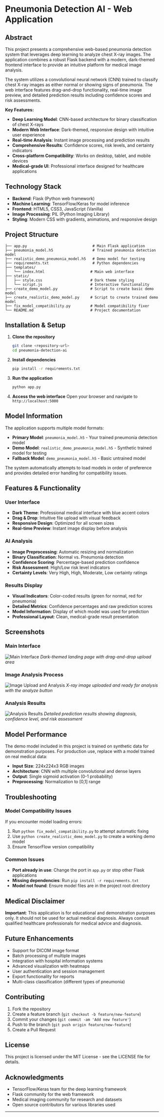 # Pneumonia Detection AI - Web Application

## Abstract

This project presents a comprehensive web-based pneumonia detection system that leverages deep learning to analyze chest X-ray images. The application combines a robust Flask backend with a modern, dark-themed frontend interface to provide an intuitive platform for medical image analysis.

The system utilizes a convolutional neural network (CNN) trained to classify chest X-ray images as either normal or showing signs of pneumonia. The web interface features drag-and-drop functionality, real-time image preview, and detailed prediction results including confidence scores and risk assessments.

**Key Features:**
- **Deep Learning Model**: CNN-based architecture for binary classification of chest X-rays
- **Modern Web Interface**: Dark-themed, responsive design with intuitive user experience
- **Real-time Analysis**: Instant image processing and prediction results
- **Comprehensive Results**: Confidence scores, risk levels, and certainty indicators
- **Cross-platform Compatibility**: Works on desktop, tablet, and mobile devices
- **Medical-grade UI**: Professional interface designed for healthcare applications

## Technology Stack

- **Backend**: Flask (Python web framework)
- **Machine Learning**: TensorFlow/Keras for model inference
- **Frontend**: HTML5, CSS3, JavaScript (Vanilla)
- **Image Processing**: PIL (Python Imaging Library)
- **Styling**: Modern CSS with gradients, animations, and responsive design

## Project Structure

```
├── app.py                              # Main Flask application
├── pneumonia_model.h5                  # Trained pneumonia detection model
├── realistic_demo_pneumonia_model.h5   # Demo model for testing
├── requirements.txt                    # Python dependencies
├── templates/
│   └── index.html                     # Main web interface
├── static/
│   ├── style.css                      # Dark theme styling
│   └── script.js                      # Interactive functionality
├── create_demo_model.py               # Script to create basic demo model
├── create_realistic_demo_model.py     # Script to create trained demo model
├── fix_model_compatibility.py         # Model compatibility fixer
└── README.md                          # Project documentation
```

## Installation & Setup

1. **Clone the repository**
   ```bash
   git clone <repository-url>
   cd pneumonia-detection-ai
   ```

2. **Install dependencies**
   ```bash
   pip install -r requirements.txt
   ```

3. **Run the application**
   ```bash
   python app.py
   ```

4. **Access the web interface**
   Open your browser and navigate to `http://localhost:5000`

## Model Information

The application supports multiple model formats:
- **Primary Model**: `pneumonia_model.h5` - Your trained pneumonia detection model
- **Demo Model**: `realistic_demo_pneumonia_model.h5` - Synthetic trained model for testing
- **Fallback Model**: `demo_pneumonia_model.h5` - Basic untrained model

The system automatically attempts to load models in order of preference and provides detailed error handling for compatibility issues.

## Features & Functionality

### User Interface
- **Dark Theme**: Professional medical interface with blue accent colors
- **Drag & Drop**: Intuitive file upload with visual feedback
- **Responsive Design**: Optimized for all screen sizes
- **Real-time Preview**: Instant image display before analysis

### AI Analysis
- **Image Preprocessing**: Automatic resizing and normalization
- **Binary Classification**: Normal vs. Pneumonia detection
- **Confidence Scoring**: Percentage-based prediction confidence
- **Risk Assessment**: High/Low risk level indicators
- **Certainty Levels**: Very High, High, Moderate, Low certainty ratings

### Results Display
- **Visual Indicators**: Color-coded results (green for normal, red for pneumonia)
- **Detailed Metrics**: Confidence percentages and raw prediction scores
- **Model Information**: Display of which model was used for prediction
- **Professional Layout**: Clean, medical-grade result presentation

## Screenshots

### Main Interface
![Main Interface](output_images/op1.png)
*Dark-themed landing page with drag-and-drop upload area*

### Image Analysis Process
![Image Upload and Analysis](output_images/op2.png)
*X-ray image uploaded and ready for analysis with the analyze button*

### Analysis Results
![Analysis Results](output_images/op3.png)
*Detailed prediction results showing diagnosis, confidence level, and risk assessment*

## Model Performance

The demo model included in this project is trained on synthetic data for demonstration purposes. For production use, replace with a model trained on real medical data:

- **Input Size**: 224x224x3 RGB images
- **Architecture**: CNN with multiple convolutional and dense layers
- **Output**: Single sigmoid activation (0-1 probability)
- **Preprocessing**: Normalization to [0,1] range

## Troubleshooting

### Model Compatibility Issues
If you encounter model loading errors:
1. Run `python fix_model_compatibility.py` to attempt automatic fixing
2. Use `python create_realistic_demo_model.py` to create a working demo model
3. Ensure TensorFlow version compatibility

### Common Issues
- **Port already in use**: Change the port in `app.py` or stop other Flask applications
- **Missing dependencies**: Run `pip install -r requirements.txt`
- **Model not found**: Ensure model files are in the project root directory

## Medical Disclaimer

**Important**: This application is for educational and demonstration purposes only. It should not be used for actual medical diagnosis. Always consult qualified healthcare professionals for medical advice and diagnosis.

## Future Enhancements

- Support for DICOM image format
- Batch processing of multiple images
- Integration with hospital information systems
- Advanced visualization with heatmaps
- User authentication and session management
- Export functionality for reports
- Multi-class classification (different types of pneumonia)

## Contributing

1. Fork the repository
2. Create a feature branch (`git checkout -b feature/new-feature`)
3. Commit your changes (`git commit -am 'Add new feature'`)
4. Push to the branch (`git push origin feature/new-feature`)
5. Create a Pull Request

## License

This project is licensed under the MIT License - see the LICENSE file for details.

## Acknowledgments

- TensorFlow/Keras team for the deep learning framework
- Flask community for the web framework
- Medical imaging community for research and datasets
- Open source contributors for various libraries used

---